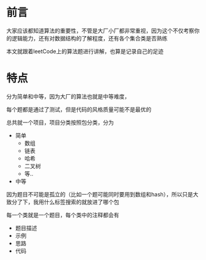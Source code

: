 # 前言

大家应该都知道算法的重要性，不管是大厂小厂都非常重视，因为这个不仅考察你的逻辑能力，还有对数据结构的了解程度，还有各个集合类是否熟练

本文就跟着leetCode上的算法题进行讲解，也算是记录自己的足迹

# 特点

分为简单和中等，因为大厂的算法也就是中等难度，

每个题都是通过了测试，但是代码的风格质量可能不是最优的

总共就一个项目，项目分类按照包分类，分为

- 简单
  - 数组
  - 链表
  - 哈希
  - 二叉树
  - 等.. 
- 中等

因为题目不可能是孤立的（比如一个题可能同时要用到数组和hash），所以只是大致分了下，我用什么标签搜索的就放进了哪个包

每一个类就是一个题目，每个类中的注释都会有 

- 题目描述
- 示例
- 思路
- 代码